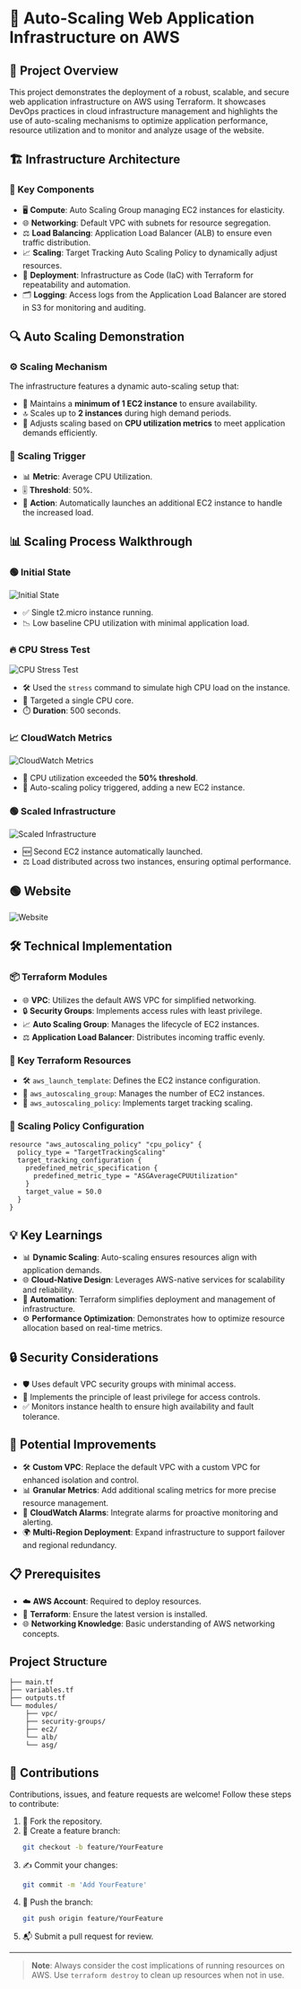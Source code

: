 # 🚀 Auto-Scaling Web Application Infrastructure on AWS

## 🌟 Project Overview

This project demonstrates the deployment of a robust, scalable, and secure web application infrastructure on AWS using Terraform. It showcases DevOps practices in cloud infrastructure management and highlights the use of auto-scaling mechanisms to optimize application performance, resource utilization and to monitor and analyze usage of the website.

## 🏗️ Infrastructure Architecture

### 🔑 Key Components

- 🖥️ **Compute**: Auto Scaling Group managing EC2 instances for elasticity.
- 🌐 **Networking**: Default VPC with subnets for resource segregation.
- ⚖️ **Load Balancing**: Application Load Balancer (ALB) to ensure even traffic distribution.
- 📈 **Scaling**: Target Tracking Auto Scaling Policy to dynamically adjust resources.
- 📜 **Deployment**: Infrastructure as Code (IaC) with Terraform for repeatability and automation.
- 🗂️ **Logging**: Access logs from the Application Load Balancer are stored in S3 for monitoring and auditing.

## 🔍 Auto Scaling Demonstration

### ⚙️ Scaling Mechanism

The infrastructure features a dynamic auto-scaling setup that:

- 🚦 Maintains a **minimum of 1 EC2 instance** to ensure availability.
- 🔝 Scales up to **2 instances** during high demand periods.
- 🎯 Adjusts scaling based on **CPU utilization metrics** to meet application demands efficiently.

### 🚀 Scaling Trigger

- 📊 **Metric**: Average CPU Utilization.
- 🎚️ **Threshold**: 50%.
- 🔄 **Action**: Automatically launches an additional EC2 instance to handle the increased load.

## 📊 Scaling Process Walkthrough

### 🟢 Initial State

![Initial State](img/Single%20instance.png)

- ✅ Single t2.micro instance running.
- 📉 Low baseline CPU utilization with minimal application load.

### 🔥 CPU Stress Test

![CPU Stress Test](img/stress.png)

- 🛠️ Used the `stress` command to simulate high CPU load on the instance.
- 🎯 Targeted a single CPU core.
- ⏱️ **Duration**: 500 seconds.

### 📈 CloudWatch Metrics

![CloudWatch Metrics](img/Cloudwatch%20metric.png)

- 🚨 CPU utilization exceeded the **50% threshold**.
- 🔄 Auto-scaling policy triggered, adding a new EC2 instance.

### 🟢 Scaled Infrastructure

![Scaled Infrastructure](img/ASG%20activated.png)

- 🆕 Second EC2 instance automatically launched.
- ⚖️ Load distributed across two instances, ensuring optimal performance.

## 🟢 Website

![Website](img/website.png)

## 🛠️ Technical Implementation

### 📦 Terraform Modules

- 🌐 **VPC**: Utilizes the default AWS VPC for simplified networking.
- 🔒 **Security Groups**: Implements access rules with least privilege.
- 📈 **Auto Scaling Group**: Manages the lifecycle of EC2 instances.
- ⚖️ **Application Load Balancer**: Distributes incoming traffic evenly.

### 🔑 Key Terraform Resources

- 🛠️ `aws_launch_template`: Defines the EC2 instance configuration.
- 🔄 `aws_autoscaling_group`: Manages the number of EC2 instances.
- 🎯 `aws_autoscaling_policy`: Implements target tracking scaling.

### 🚀 Scaling Policy Configuration

```hcl
resource "aws_autoscaling_policy" "cpu_policy" {
  policy_type = "TargetTrackingScaling"
  target_tracking_configuration {
    predefined_metric_specification {
      predefined_metric_type = "ASGAverageCPUUtilization"
    }
    target_value = 50.0
  }
}
```

## 💡 Key Learnings

- 📊 **Dynamic Scaling**: Auto-scaling ensures resources align with application demands.
- 🌐 **Cloud-Native Design**: Leverages AWS-native services for scalability and reliability.
- 🤖 **Automation**: Terraform simplifies deployment and management of infrastructure.
- ⚙️ **Performance Optimization**: Demonstrates how to optimize resource allocation based on real-time metrics.

## 🔒 Security Considerations

- 🛡️ Uses default VPC security groups with minimal access.
- 🔐 Implements the principle of least privilege for access controls.
- ✅ Monitors instance health to ensure high availability and fault tolerance.

## 🌟 Potential Improvements

- 🛠️ **Custom VPC**: Replace the default VPC with a custom VPC for enhanced isolation and control.
- 📊 **Granular Metrics**: Add additional scaling metrics for more precise resource management.
- 🚨 **CloudWatch Alarms**: Integrate alarms for proactive monitoring and alerting.
- 🌍 **Multi-Region Deployment**: Expand infrastructure to support failover and regional redundancy.

## 📋 Prerequisites

- ☁️ **AWS Account**: Required to deploy resources.
- 📜 **Terraform**: Ensure the latest version is installed.
- 🌐 **Networking Knowledge**: Basic understanding of AWS networking concepts.

## Project Structure

```
├── main.tf
├── variables.tf
├── outputs.tf
└── modules/
    ├── vpc/
    ├── security-groups/
    ├── ec2/
    └── alb/
    └── asg/
```

## 🤝 Contributions

Contributions, issues, and feature requests are welcome! Follow these steps to contribute:

1. 🍴 Fork the repository.
2. 🌱 Create a feature branch:
   ```bash
   git checkout -b feature/YourFeature
   ```
3. ✍️ Commit your changes:
   ```bash
   git commit -m 'Add YourFeature'
   ```
4. 🚀 Push the branch:
   ```bash
   git push origin feature/YourFeature
   ```
5. 📬 Submit a pull request for review.

---

> **Note**: Always consider the cost implications of running resources on AWS. Use `terraform destroy` to clean up resources when not in use.
